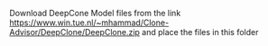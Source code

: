 Download DeepCone Model files from the link https://www.win.tue.nl/~mhammad/Clone-Advisor/DeepClone/DeepClone.zip
and place the files in this folder
